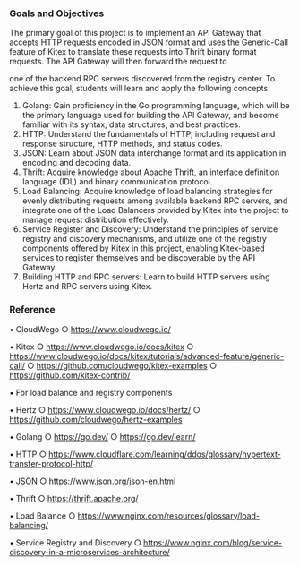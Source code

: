 ### Goals and Objectives

The primary goal of this project is to implement an API Gateway that accepts HTTP requests
encoded in JSON format and uses the Generic-Call feature of Kitex to translate these
requests into Thrift binary format requests. The API Gateway will then forward the request to

one of the backend RPC servers discovered from the registry center. To achieve this goal,
students will learn and apply the following concepts:

1. Golang: Gain proficiency in the Go programming language, which will be the primary
   language used for building the API Gateway, and become familiar with its syntax, data
   structures, and best practices.
2. HTTP: Understand the fundamentals of HTTP, including request and response
   structure, HTTP methods, and status codes.
3. JSON: Learn about JSON data interchange format and its application in encoding
   and decoding data.
4. Thrift: Acquire knowledge about Apache Thrift, an interface definition language (IDL)
   and binary communication protocol.
5. Load Balancing: Acquire knowledge of load balancing strategies for evenly
   distributing requests among available backend RPC servers, and integrate one of the Load
   Balancers provided by Kitex into the project to manage request distribution effectively.
6. Service Register and Discovery: Understand the principles of service registry and
   discovery mechanisms, and utilize one of the registry components offered by Kitex in this
   project, enabling Kitex-based services to register themselves and be discoverable by the API
   Gateway.
7. Building HTTP and RPC servers: Learn to build HTTP servers using Hertz and RPC
   servers using Kitex.

### Reference

• CloudWego
○ https://www.cloudwego.io/

• Kitex
○ https://www.cloudwego.io/docs/kitex
○ https://www.cloudwego.io/docs/kitex/tutorials/advanced-feature/generic-call/
○ https://github.com/cloudwego/kitex-examples
○ https://github.com/kitex-contrib/

▪ For load balance and registry components

• Hertz
○ https://www.cloudwego.io/docs/hertz/
○ https://github.com/cloudwego/hertz-examples

• Golang
○ https://go.dev/
○ https://go.dev/learn/

• HTTP
○ https://www.cloudflare.com/learning/ddos/glossary/hypertext-transfer-protocol-http/

• JSON
○ https://www.json.org/json-en.html

• Thrift
○ https://thrift.apache.org/

• Load Balance
○ https://www.nginx.com/resources/glossary/load-balancing/

• Service Registry and Discovery
○ https://www.nginx.com/blog/service-discovery-in-a-microservices-architecture/
